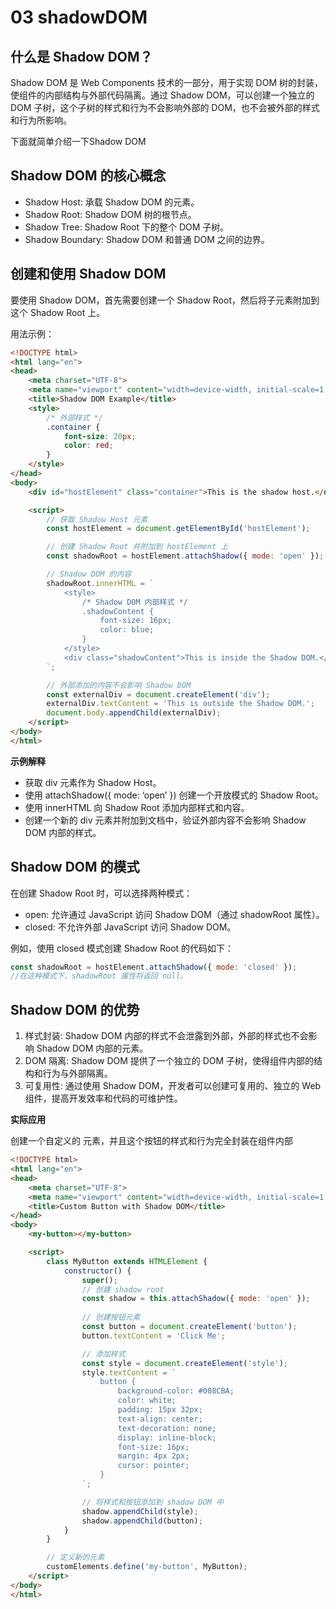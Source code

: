 # 03 shadowDOM

## 什么是 Shadow DOM？
Shadow DOM 是 Web Components 技术的一部分，用于实现 DOM 树的封装，使组件的内部结构与外部代码隔离。通过 Shadow DOM，可以创建一个独立的 DOM 子树，这个子树的样式和行为不会影响外部的 DOM，也不会被外部的样式和行为所影响。

下面就简单介绍一下Shadow DOM


## Shadow DOM 的核心概念
- Shadow Host: 承载 Shadow DOM 的元素。
- Shadow Root: Shadow DOM 树的根节点。
- Shadow Tree: Shadow Root 下的整个 DOM 子树。
- Shadow Boundary: Shadow DOM 和普通 DOM 之间的边界。


## 创建和使用 Shadow DOM
要使用 Shadow DOM，首先需要创建一个 Shadow Root，然后将子元素附加到这个 Shadow Root 上。

用法示例：

```html
<!DOCTYPE html>
<html lang="en">
<head>
    <meta charset="UTF-8">
    <meta name="viewport" content="width=device-width, initial-scale=1.0">
    <title>Shadow DOM Example</title>
    <style>
        /* 外部样式 */
        .container {
            font-size: 20px;
            color: red;
        }
    </style>
</head>
<body>
    <div id="hostElement" class="container">This is the shadow host.</div>

    <script>
        // 获取 Shadow Host 元素
        const hostElement = document.getElementById('hostElement');

        // 创建 Shadow Root 并附加到 hostElement 上
        const shadowRoot = hostElement.attachShadow({ mode: 'open' });

        // Shadow DOM 的内容
        shadowRoot.innerHTML = `
            <style>
                /* Shadow DOM 内部样式 */
                .shadowContent {
                    font-size: 16px;
                    color: blue;
                }
            </style>
            <div class="shadowContent">This is inside the Shadow DOM.</div>
        `;

        // 外部添加的内容不会影响 Shadow DOM
        const externalDiv = document.createElement('div');
        externalDiv.textContent = 'This is outside the Shadow DOM.';
        document.body.appendChild(externalDiv);
    </script>
</body>
</html>
```

**示例解释**

- 获取 div 元素作为 Shadow Host。
- 使用 attachShadow({ mode: ‘open’ }) 创建一个开放模式的 Shadow Root。
- 使用 innerHTML 向 Shadow Root 添加内部样式和内容。
- 创建一个新的 div 元素并附加到文档中，验证外部内容不会影响 Shadow DOM 内部的样式。


## Shadow DOM 的模式
在创建 Shadow Root 时，可以选择两种模式：

- open: 允许通过 JavaScript 访问 Shadow DOM（通过 shadowRoot 属性）。
- closed: 不允许外部 JavaScript 访问 Shadow DOM。


例如，使用 closed 模式创建 Shadow Root 的代码如下：

```js
const shadowRoot = hostElement.attachShadow({ mode: 'closed' });
//在这种模式下，shadowRoot 属性将返回 null。
```

## Shadow DOM 的优势
1. 样式封装: Shadow DOM 内部的样式不会泄露到外部，外部的样式也不会影响 Shadow DOM 内部的元素。
2. DOM 隔离: Shadow DOM 提供了一个独立的 DOM 子树，使得组件内部的结构和行为与外部隔离。
3. 可复用性: 通过使用 Shadow DOM，开发者可以创建可复用的、独立的 Web 组件，提高开发效率和代码的可维护性。

**实际应用**

创建一个自定义的 元素，并且这个按钮的样式和行为完全封装在组件内部

```html
<!DOCTYPE html>
<html lang="en">
<head>
    <meta charset="UTF-8">
    <meta name="viewport" content="width=device-width, initial-scale=1.0">
    <title>Custom Button with Shadow DOM</title>
</head>
<body>
    <my-button></my-button>

    <script>
        class MyButton extends HTMLElement {
            constructor() {
                super();
                // 创建 shadow root
                const shadow = this.attachShadow({ mode: 'open' });
                
                // 创建按钮元素
                const button = document.createElement('button');
                button.textContent = 'Click Me';

                // 添加样式
                const style = document.createElement('style');
                style.textContent = `
                    button {
                        background-color: #008CBA;
                        color: white;
                        padding: 15px 32px;
                        text-align: center;
                        text-decoration: none;
                        display: inline-block;
                        font-size: 16px;
                        margin: 4px 2px;
                        cursor: pointer;
                    }
                `;

                // 将样式和按钮添加到 shadow DOM 中
                shadow.appendChild(style);
                shadow.appendChild(button);
            }
        }

        // 定义新的元素
        customElements.define('my-button', MyButton);
    </script>
</body>
</html>
```